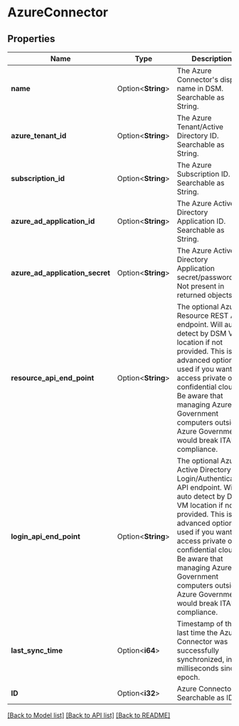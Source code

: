 # AzureConnector

## Properties

Name | Type | Description | Notes
------------ | ------------- | ------------- | -------------
**name** | Option<**String**> | The Azure Connector's display name in DSM. Searchable as String. | [optional]
**azure_tenant_id** | Option<**String**> | The Azure Tenant/Active Directory ID. Searchable as String. | [optional]
**subscription_id** | Option<**String**> | The Azure Subscription ID. Searchable as String. | [optional]
**azure_ad_application_id** | Option<**String**> | The Azure Active Directory Application ID. Searchable as String. | [optional]
**azure_ad_application_secret** | Option<**String**> | The Azure Active Directory Application secret/password. Not present in returned objects. | [optional]
**resource_api_end_point** | Option<**String**> | The optional Azure Resource REST API endpoint. Will auto detect by DSM VM location if not provided. This is an advanced option used if you want to access private or confidential cloud. Be aware that managing Azure Government computers outside Azure Government would break ITAR compliance. | [optional]
**login_api_end_point** | Option<**String**> | The optional Azure Active Directory Login/Authentication API endpoint. Will auto detect by DSM VM location if not provided. This is an advanced option used if you want to access private or confidential cloud. Be aware that managing Azure Government computers outside Azure Government would break ITAR compliance. | [optional]
**last_sync_time** | Option<**i64**> | Timestamp of the last time the Azure Connector was successfully synchronized, in milliseconds since epoch. | [optional][readonly]
**ID** | Option<**i32**> | Azure Connector ID. Searchable as ID. | [optional][readonly]

[[Back to Model list]](../README.md#documentation-for-models) [[Back to API list]](../README.md#documentation-for-api-endpoints) [[Back to README]](../README.md)


